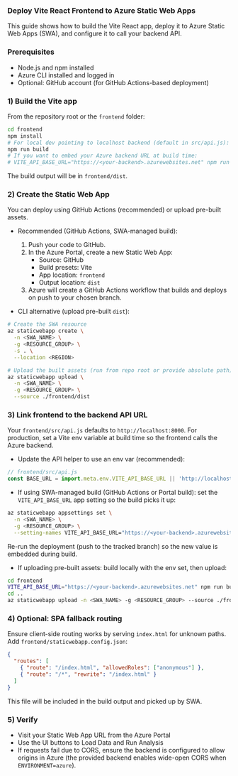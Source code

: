 ### Deploy Vite React Frontend to Azure Static Web Apps

This guide shows how to build the Vite React app, deploy it to Azure Static Web Apps (SWA), and configure it to call your backend API.

### Prerequisites
- Node.js and npm installed
- Azure CLI installed and logged in
- Optional: GitHub account (for GitHub Actions-based deployment)

### 1) Build the Vite app
From the repository root or the `frontend` folder:
```bash
cd frontend
npm install
# For local dev pointing to localhost backend (default in src/api.js):
npm run build
# If you want to embed your Azure backend URL at build time:
# VITE_API_BASE_URL="https://<your-backend>.azurewebsites.net" npm run build
```
The build output will be in `frontend/dist`.

### 2) Create the Static Web App
You can deploy using GitHub Actions (recommended) or upload pre-built assets.

- Recommended (GitHub Actions, SWA-managed build):
  1. Push your code to GitHub.
  2. In the Azure Portal, create a new Static Web App:
     - Source: GitHub
     - Build presets: Vite
     - App location: `frontend`
     - Output location: `dist`
  3. Azure will create a GitHub Actions workflow that builds and deploys on push to your chosen branch.

- CLI alternative (upload pre-built `dist`):
```bash
# Create the SWA resource
az staticwebapp create \
  -n <SWA_NAME> \
  -g <RESOURCE_GROUP> \
  -s . \
  --location <REGION>

# Upload the built assets (run from repo root or provide absolute path)
az staticwebapp upload \
  -n <SWA_NAME> \
  -g <RESOURCE_GROUP> \
  --source ./frontend/dist
```

### 3) Link frontend to the backend API URL
Your `frontend/src/api.js` defaults to `http://localhost:8000`. For production, set a Vite env variable at build time so the frontend calls the Azure backend.

- Update the API helper to use an env var (recommended):
```javascript
// frontend/src/api.js
const BASE_URL = import.meta.env.VITE_API_BASE_URL || 'http://localhost:8000';
```

- If using SWA-managed build (GitHub Actions or Portal build): set the `VITE_API_BASE_URL` app setting so the build picks it up:
```bash
az staticwebapp appsettings set \
  -n <SWA_NAME> \
  -g <RESOURCE_GROUP> \
  --setting-names VITE_API_BASE_URL="https://<your-backend>.azurewebsites.net"
```
Re-run the deployment (push to the tracked branch) so the new value is embedded during build.

- If uploading pre-built assets: build locally with the env set, then upload:
```bash
cd frontend
VITE_API_BASE_URL="https://<your-backend>.azurewebsites.net" npm run build
cd ..
az staticwebapp upload -n <SWA_NAME> -g <RESOURCE_GROUP> --source ./frontend/dist
```

### 4) Optional: SPA fallback routing
Ensure client-side routing works by serving `index.html` for unknown paths. Add `frontend/staticwebapp.config.json`:
```json
{
  "routes": [
    { "route": "/index.html", "allowedRoles": ["anonymous"] },
    { "route": "/*", "rewrite": "/index.html" }
  ]
}
```
This file will be included in the build output and picked up by SWA.

### 5) Verify
- Visit your Static Web App URL from the Azure Portal
- Use the UI buttons to Load Data and Run Analysis
- If requests fail due to CORS, ensure the backend is configured to allow origins in Azure (the provided backend enables wide-open CORS when `ENVIRONMENT=azure`).

